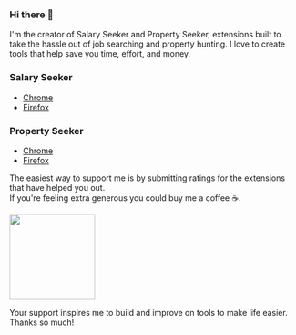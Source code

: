 ### Hi there 👋

I'm the creator of Salary Seeker and Property Seeker, extensions built to take the hassle out of job searching and property hunting. I love to create tools that help save you time, effort, and money.

### Salary Seeker
- [Chrome](https://chrome.google.com/webstore/detail/salary-seeker/okapllpgbpdbfbpaelpjpgdmholakcfm)
- [Firefox](https://addons.mozilla.org/en-US/firefox/addon/salary-seeker)

### Property Seeker
- [Chrome](https://chrome.google.com/webstore/detail/property-seeker/olfjldooogfhhgklechmbdemheblklga)
- [Firefox](https://addons.mozilla.org/en-US/firefox/addon/property-seeker)

The easiest way to support me is by submitting ratings for the extensions that have helped you out.\
If you're feeling extra generous you could buy me a coffee ☕.

[<img src="https://cdn.buymeacoffee.com/buttons/v2/default-orange.png" width="150" />](https://www.buymeacoffee.com/cheesestringer)

Your support inspires me to build and improve on tools to make life easier. Thanks so much!
